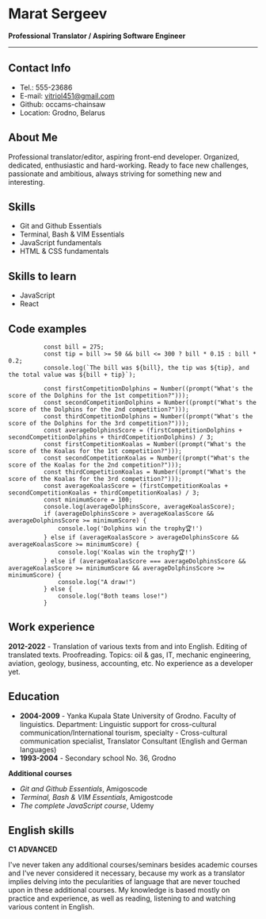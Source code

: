 # Marat Sergeev

**Professional Translator / Aspiring Software Engineer**

---

## Contact Info

- Tel.: 555-23686
- E-mail: vitriol451@gmail.com
- Github: occams-chainsaw
- Location: Grodno, Belarus

## About Me

Professional translator/editor, aspiring front-end developer. Organized, dedicated, enthusiastic and hard-working. Ready to face new challenges, passionate and ambitious, always striving for something new and interesting.

## Skills

- Git and Github Essentials
- Terminal, Bash & VIM Essentials
- JavaScript fundamentals
- HTML & CSS fundamentals

## Skills to learn

- JavaScript
- React

## Code examples

```
          const bill = 275;
          const tip = bill >= 50 && bill <= 300 ? bill * 0.15 : bill * 0.2;
          console.log(`The bill was ${bill}, the tip was ${tip}, and the total value was ${bill + tip}`);
```

```
          const firstCompetitionDolphins = Number((prompt("What's the score of the Dolphins for the 1st competition?")));
          const secondCompetitionDolphins = Number((prompt("What's the score of the Dolphins for the 2nd competition?")));
          const thirdCompetitionDolphins = Number((prompt("What's the score of the Dolphins for the 3rd competition?")));
          const averageDolphinsScore = (firstCompetitionDolphins + secondCompetitionDolphins + thirdCompetitionDolphins) / 3;
          const firstCompetitionKoalas = Number((prompt("What's the score of the Koalas for the 1st competition?")));
          const secondCompetitionKoalas = Number((prompt("What's the score of the Koalas for the 2nd competition?")));
          const thirdCompetitionKoalas = Number((prompt("What's the score of the Koalas for the 3rd competition?")));
          const averageKoalasScore = (firstCompetitionKoalas + secondCompetitionKoalas + thirdCompetitionKoalas) / 3;
          const minimumScore = 100;
          console.log(averageDolphinsScore, averageKoalasScore);
          if (averageDolphinsScore > averageKoalasScore && averageDolphinsScore >= minimumScore) {
              console.log('Dolphins win the trophy🏆!')
          } else if (averageKoalasScore > averageDolphinsScore && averageKoalasScore >= minimumScore) {
              console.log('Koalas win the trophy🏆!')
          } else if (averageKoalasScore === averageDolphinsScore && averageKoalasScore >= minimumScore && averageDolphinsScore >= minimumScore) {
              console.log("A draw!")
          } else {
              console.log("Both teams lose!")
          }
```

## Work experience

**2012-2022** - Translation of various texts from and into English. Editing of translated texts. Proofreading. Topics: oil & gas, IT, mechanic engineering, aviation, geology, business, accounting, etc. No experience as a developer yet.

## Education

- **2004-2009** - Yanka Kupala State University of Grodno. Faculty of linguistics. Department: Linguistic support for cross-cultural communication/International tourism, specialty - Cross-cultural communication specialist, Translator Consultant (English and German languages)
- **1993-2004** - Secondary school No. 36, Grodno

**Additional courses**

- _Git and Github Essentials_, Amigoscode
- _Terminal, Bash & VIM Essentials_, Amigostcode
- _The complete JavaScript course_, Udemy

## English skills

**C1 ADVANCED**

I've never taken any additional courses/seminars besides academic courses and I've never considered it necessary, because my work as a translator implies delving into the pecularities of language that are never touched upon in these additional courses. My knowledge is based mostly on practice and experience, as well as reading, listening to and watching various content in English.
